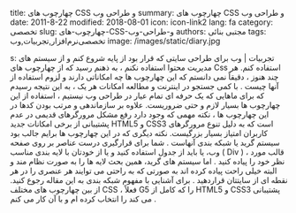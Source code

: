 title: چهارچوب های CSS و طراحی وب
summary: چهارچوب های CSS و طراحی وب
date: 2011-8-22
modified: 2018-08-01
icon:  icon-link2
lang: fa
category: تخصصی
slug: چهارچوب-های-CSS-و-طراحی-وب
authors: مجتبی بنائی
tags: تخصصی‌نرم‌افزار,تجربیات,وب
image: /images/static/diary.jpg

s: تجربیات | وب برای طراحی سایتی که قرار بود از پایه شروع کنم و از سیستم های مدیریت محتوا استفاده نکنم ، به ذهنم رسید که از چهارچوب های Css استفاده کنم.  هر چند هنوز ، دقیقاً نمی دانستم که این چهارچوب ها چه امکاناتی دارند و لزوم استفاده از آنها چیست .  با کمی جستجو در اینترنت و مطالعه امکانات هر یک ، به این نتیجه رسیدم که برای ماهایی که یک حرفه ای تمام عیار در طراحی وب نیستیم ، استفاده از این چهارچوب ها بسیار لازم و حتی ضروریست.  علاوه بر سازماندهی و مرتب بودن کدها در این چهارچوب ها ، نکته مهمی که وجود دارد  رفع مشکل مرورگرهای قدیمی در عدم پشتیبانی از  برخی امکانات جدید HTML5 و CSS3 است که به دلیل تنوع مرورگرهای کاربران امتیاز بسیار بزرگیست.  نکته دیگری که در این چهارچوب ها برایم جالب بود سیستم گرید یا شبکه بندی آنهاست . شما برای قرارگیری درست عناصر بر روی صفحه وب، یا باید از جدول استفاده کنید و یا از خودتان با لایه بندی مناسب ( Div ) ، قالب مورد نظر خود را پیاده کنید .  اما سیستم های گرید، همین بحث لایه ها را به صورت نظام مند و البته خیلی راحت پیاده کرده اند به صورتی که به راحتی می توایند هر عنصری را در هر نقطه ای از سایتتان  قراردهید . برای آشنایی با مفهوم شبکه بندی  به این مقاله رجوع کنید.  از بین چهارچوب های مختلف CSS ، فعلاً  G5 را که کامل از HTML5 و CSS3 پشتیبانی می کند را  انتخاب کرده ام و با آن کار می کنم .